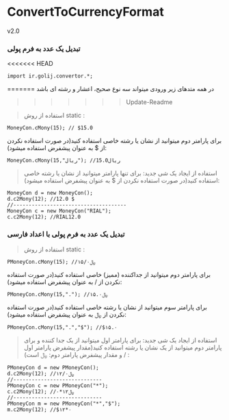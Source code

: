 # ConvertToCurrencyFormat
v2.0

### تبدیل یک عدد به فرم پولی 
<<<<<<< HEAD
```
import ir.golij.convertor.*;
```
=======
در همه متدهای زیر ورودی میتواند سه نوع صحیح، اعشار و رشته ای باشد
>>>>>>> Update-Readme

> استفاده از روش static :
```
MoneyCon.cMony(15); // $15.0
```
برای پارامتر دوم میتوانید از نشان یا رشته خاصی استفاده کنید(در صورت استفاده نکردن از $ به عنوان پیشفرض استفاده میشود):
```
MoneyCon.cMony(15,"ریال"); //ریال15.0
```
> استفاده از ایجاد یک شی جدید:
برای تنها پارامتر میتوانید از نشان یا رشته خاصی استفاده کنید(در صورت استفاده نکردن از $ به عنوان پیشفرض استفاده میشود):
```
MoneyCon d = new MoneyCon();
d.c2Mony(12); //12.0 $
//-------------------------------------
MoneyCon c = new MoneyCon("RIAL");
c.c2Mony(12); //RIAL12.0
```
### تبدیل یک عدد به فرم پولی با اعداد فارسی

> استفاده از روش static :
```
PMoneyCon.cMony(15); //﷼۱۵/۰
```
برای پارامتر دوم میتوانید از جداکننده (ممیز) خاصی استفاده کنید(در صورت استفاده نکردن از / به عنوان پیشفرض استفاده میشود):
```
PMoneyCon.cMony(15,"."); //﷼۱۵.۰
```
برای پارامتر سوم میتوانید از نشان یا رشته خاصی استفاده کنید(در صورت استفاده نکردن از ﷼ به عنوان پیشفرض استفاده میشود):
```
PMoneyCon.cMony(15,".","$"); //$۱۵.۰
```
> استفاده از ایجاد یک شی جدید:
برای پارامتر اول میتوانید از یک جدا کننده و برای پارامتر دوم میتوانید از یک نشان یا رشته استفاده کنید(مقدار پیشفرض پارامتر اول : / و مقدار پیشفرض پارامتر دوم: ﷼ است)
```
PMoneyCon d = new PMoneyCon();
d.c2Mony(12); //﷼۱۲/۰
//-----------------------------
PMoneyCon c = new PMoneyCon("*");
c.c2Mony(12); //﷼۱۲*۰
//-----------------------------
PMoneyCon m = new PMoneyCon("*","$");
m.c2Mony(12); //$۱۲*۰
```
